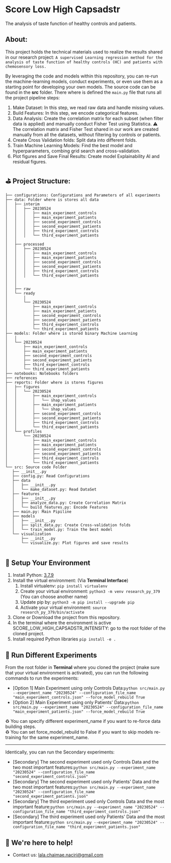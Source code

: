 # Score Low High Capsadstr
The analysis of taste function of healthy controls and patients.

## About:

This project holds the technical materials used to realize the results shared in our research project: `A supervised Learning regression method for the analysis of taste function of healthy controls (HC) and patients with chemosensory loss. `

By leveraging the code and models within this repository, you can re-run the machine-learning models, conduct experiments, or even use them as a starting point for developing your own models. The source code can be found in the **src** folder. There where is defined the `main.py` file that runs all the project pipeline steps:

1. Make Dataset: In this step, we read raw data and handle missing values.
2. Build Features: In this step, we encode categorical features.
3.  Data Analysis: Create the correlation matrix for each subset (when filter data is applied) and manually conduct Fisher Test using Statistica.  ⚠️ The correlation matrix and Fisher Test shared in our work are created manually from all the datasets, without filtering by controls or patients.
4. Create Cross Validation folds: Split data into different folds.
5. Train Machine Learning Models: Find the best model and hyperparameters, combing grid search and cross-validation.
6. Plot figures and Save Final Results: Create model Explainability AI and residual figures.

## ⛳️ Project Structure:

```
├── configurations: Configurations and Parameters of all experiments
├── data: Folder where is stores all data
│   ├── interim
│   │   ├── 20230524
│   │   │   ├── main_experiment_controls
│   │   │   ├── main_experiment_patients
│   │   │   ├── second_experiment_controls
│   │   │   ├── second_experiment_patients
│   │   │   ├── third_experiment_controls
│   │   │   └── third_experiment_patients
│   │
│   ├── processed
│   │   ├── 20230524
│   │   │   ├── main_experiment_controls
│   │   │   ├── main_experiment_patients
│   │   │   ├── second_experiment_controls
│   │   │   ├── second_experiment_patients
│   │   │   ├── third_experiment_controls
│   │   │   └── third_experiment_patients
│   │   
│   │       
│   ├── raw
│   └── ready
│       │   
│       └── 20230524
│           ├── main_experiment_controls
│           ├── main_experiment_patients
│           ├── second_experiment_controls
│           ├── second_experiment_patients
│           ├── third_experiment_controls
│           └── third_experiment_patients
├── models: Folder where is stored binary Machine Learning
│   │   
│   └── 20230524
│       ├── main_experiment_controls
│       ├── main_experiment_patients
│       ├── second_experiment_controls
│       ├── second_experiment_patients
│       ├── third_experiment_controls
│       └── third_experiment_patients
├── notebooks: Notebooks folders
├── references
├── reports: Folder where is stores figures
│   ├── figures
│   │   └── 20230524
│   │       ├── main_experiment_controls
│   │       │   └── shap_values
│   │       ├── main_experiment_patients
│   │       │   └── shap_values
│   │       ├── second_experiment_controls
│   │       ├── second_experiment_patients
│   │       ├── third_experiment_controls
│   │       └── third_experiment_patients
│   └── profiles
│       └── 20230524
│           ├── main_experiment_controls
│           ├── main_experiment_patients
│           ├── second_experiment_controls
│           ├── second_experiment_patients
│           ├── third_experiment_controls
│           └── third_experiment_patients
└── src: Source code Folder
   ├── __init__.py
   ├── config.py: Read Configurations 
   ├── data
   │   ├── __init__.py
   │   └── make_dataset.py: Read DataSet
   ├── features
   │   ├── __init__.py
   │   ├── analyze_data.py: Create Correlation Matrix
   │   └── build_features.py: Encode Features
   ├── main.py: Main Pipiline
   ├── models
   │   ├── __init__.py
   │   ├── split_data.py: Create Cross-validation folds
   │   └── train_model.py: Train the best model
   └── visualization
       ├── __init__.py
       └── visualize.py: Plot figures and save results


```

## 📘 Setup Your Environment

1. Install Python: [3.7.9](https://www.python.org/downloads/release/python-379/)
2. Install the virtual environment: (Via **Terminal Interface**)
   1. Install virtualenv: `pip install virtualenv`
   2. Create your virtual environment: `python3 -m venv research_py_379 `(You can choose another name)
   3. Update pip by: `python3 -m pip install --upgrade pip`
   4. Activate your virtual environment: `source research_py_379/bin/activate`
3. Clone or Download the project from this repository.
4. In the terminal where the environment is active SCORE_LOW_HIGH_CAPSADSTR_INTENSITY: go to the root folder of the cloned project.
5. Install required Python libraries `pip install -e .`

## 🚦 Run Different Experiments

From the root folder in **Terminal** where you cloned the project (make sure that your virtual environment is activated), you can run the following commands to run the experiments:

- [Option 1] Main Experiment using only Controls Data:`python src/main.py --experiment_name "20230524" --configuration_file_name "main_experiment_controls.json" --force_model_rebuild True`
- [Option 2] Main Experiment using only Patients' Data:`python src/main.py --experiment_name "20230524" --configuration_file_name "main_experiment_patients.json" --force_model_rebuild True`

♻️ You can specify different experiment_name if you want to re-force data building steps. \
♻️ You can set force_model_rebuild to False if you want to skip models re-training for the same experiment_name.

***

Identically, you can run the Secondary experiments:

- [Secondary] The second experiment used only Controls Data and the two most important features:`python src/main.py --experiment_name "20230524" --configuration_file_name "second_experiment_controls.json"`
- [Secondary] The second experiment used only Patients' Data and the two most important features:`python src/main.py --experiment_name "20230524" --configuration_file_name "second_experiment_patients.json"`
- [Secondary] The third experiment used only Controls Data and the most important feature:`python src/main.py --experiment_name "20230524" --configuration_file_name "third_experiment_controls.json"`
- [Secondary] The third experiment used only Patients' Data and the most important feature:`python src/main.py --experiment_name "20230524" --configuration_file_name "third_experiment_patients.json"`

## 💬 We're here to help!

- Contact us: lala.chaimae.naciri@gmail.com